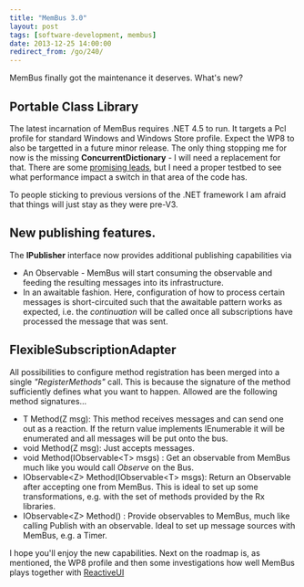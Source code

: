 ```yaml
---
title: "MemBus 3.0"
layout: post
tags: [software-development, membus]
date: 2013-12-25 14:00:00
redirect_from: /go/240/
---
```


MemBus finally got the maintenance it deserves.
What's new?

## Portable Class Library

The latest incarnation of MemBus requires .NET 4.5 to run. It targets a Pcl profile for standard Windows and Windows Store profile. Expect the WP8 to also be targetted in a future minor release. The only thing stopping me for now is the missing **ConcurrentDictionary** - I will need a replacement for that. There are some [promising leads][1], but I need a proper testbed to see what performance impact a switch in that area of the code has.

To people sticking to previous versions of the .NET framework I am afraid that things will just stay as they were pre-V3.

## New publishing features.

The **IPublisher** interface now provides additional publishing capabilities via

* An Observable - MemBus will start consuming the observable and feeding the resulting messages into its infrastructure.
* In an awaitable fashion. Here, configuration of how to process certain messages is short-circuited such that the awaitable pattern works as expected, i.e. the *continuation* will be called once all subscriptions have processed the message that was sent.

## FlexibleSubscriptionAdapter

All possibilities to configure method registration has been merged into a single *"RegisterMethods"* call. This is because the signature of the method sufficiently defines what you want to happen. Allowed are the following method signatures...

* T Method(Z msg): This method receives messages and can send one out as a reaction. If the return value implements IEnumerable it will be enumerated and all messages will be put onto the bus.
* void Method(Z msg): Just accepts messages.
* void Method(IObservable&lt;T&gt; msgs) : Get an observable from MemBus much like you would call *Observe* on the Bus.
* IObservable&lt;Z&gt; Method(IObservable&lt;T&gt; msgs): Return an Observable after accepting one from MemBus. This is ideal to set up some transformations, e.g. with the set of methods provided by the Rx libraries.
* IObservable&lt;Z&gt; Method() : Provide observables to MemBus, much like calling Publish with an observable. Ideal to set up message sources with MemBus, e.g. a Timer.

I hope you'll enjoy the new capabilities. Next on the roadmap is, as mentioned, the WP8 profile and then some investigations how well MemBus plays together with [ReactiveUI][2]

[1]: http://stackoverflow.com/questions/18367839/alternative-to-concurrentdictionary-for-portable-class-library
[2]: https://github.com/reactiveui/ReactiveUI